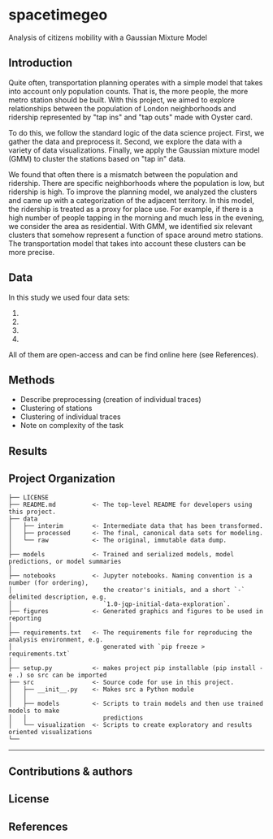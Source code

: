 spacetimegeo
==============================

Analysis of citizens mobility with a Gaussian Mixture Model

Introduction
------------

Quite often, transportation planning operates with a simple model that takes into account only population counts. That is, the more people, the more metro station should be built. With this project, we aimed to explore relationships between the population of London neighborhoods and ridership represented by "tap ins" and "tap outs" made with Oyster card. 

To do this, we follow the standard logic of the data science project. First, we gather the data and preprocess it. Second, we explore the data with a variety of data visualizations. Finally, we apply the Gaussian mixture model (GMM) to cluster the stations based on "tap in" data. 

We found that often there is a mismatch between the population and ridership. There are specific neighborhoods where the population is low, but ridership is high. To improve the planning model, we analyzed the clusters and came up with a categorization of the adjacent territory. In this model, the ridership is treated as a proxy for place use. For example, if there is a high number of people tapping in the morning and much less in the evening, we consider the area as residential. With GMM, we identified six relevant clusters that somehow represent a function of space around metro stations. The transportation model that takes into account these clusters can be more precise.

Data
------------
In this study we used four data sets:

1.
2. 
3. 
4.

All of them are open-access and can be find online here (see References).

Methods
------------
* Describe preprocessing (creation of individual traces)
* Clustering of stations
* Clustering of individual traces
* Note on complexity of the task

Results
------------


Project Organization
------------

    ├── LICENSE
    ├── README.md          <- The top-level README for developers using this project.
    ├── data
    │   ├── interim        <- Intermediate data that has been transformed.
    │   ├── processed      <- The final, canonical data sets for modeling.
    │   └── raw            <- The original, immutable data dump.
    │
    ├── models             <- Trained and serialized models, model predictions, or model summaries
    │
    ├── notebooks          <- Jupyter notebooks. Naming convention is a number (for ordering),
    │                         the creator's initials, and a short `-` delimited description, e.g.
    │                         `1.0-jqp-initial-data-exploration`.
    ├── figures            <- Generated graphics and figures to be used in reporting
    │
    ├── requirements.txt   <- The requirements file for reproducing the analysis environment, e.g.
    │                         generated with `pip freeze > requirements.txt`
    │
    ├── setup.py           <- makes project pip installable (pip install -e .) so src can be imported
    ├── src                <- Source code for use in this project.
    │   ├── __init__.py    <- Makes src a Python module
    │   │
    │   ├── models         <- Scripts to train models and then use trained models to make
    │   │                     predictions
    │   └── visualization  <- Scripts to create exploratory and results oriented visualizations
    └──
--------

Contributions & authors
------------

License
------------

References
------------